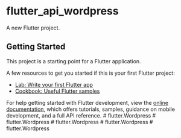 # flutter_api_wordpress

A new Flutter project.

## Getting Started

This project is a starting point for a Flutter application.

A few resources to get you started if this is your first Flutter project:

- [Lab: Write your first Flutter app](https://docs.flutter.dev/get-started/codelab)
- [Cookbook: Useful Flutter samples](https://docs.flutter.dev/cookbook)

For help getting started with Flutter development, view the
[online documentation](https://docs.flutter.dev/), which offers tutorials,
samples, guidance on mobile development, and a full API reference.
#   f l u t t e r . W o r d p r e s s  
 #   f l u t t e r . W o r d p r e s s  
 #   f l u t t e r . W o r d p r e s s  
 #   f l u t t e r . W o r d p r e s s  
 #   f l u t t e r . W o r d p r e s s  
 